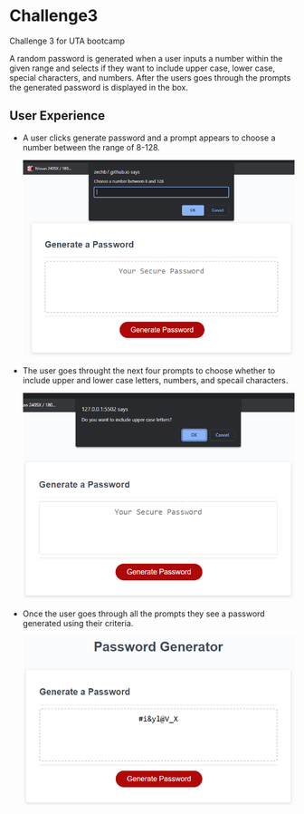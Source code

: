 # Challenge3
Challenge 3 for UTA bootcamp 

A random password is generated when a user inputs a number within the given range and selects if they want to include upper case, lower case, special characters, and numbers.
After the users goes through the prompts the generated password is displayed in the box.

 ## User Experience
* A user clicks generate password and a prompt appears to choose a number between the range of 8-128.

    ![The user clicks generate password and a prompt appears to choose a number](./Images/choose-a-number.png)

* The user goes throught the next four prompts to choose whether to include upper and lower case letters, numbers, and specail characters.
 
    ![the user chooses whether to include uppercase letters](./Images/inclupper.png)

* Once the user goes through all the prompts they see a password generated using their criteria.

    ![password is generated](./Images/generated.png)
